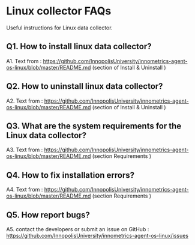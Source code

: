 Linux collector FAQs
======================

Useful instructions for Linux data collector.

Q1. How to install linux data collector?
-----------------------------------------
A1. Text from : https://github.com/InnopolisUniversity/innometrics-agent-os-linux/blob/master/README.md (section of Install & Uninstall )

Q2. How to uninstall linux data collector?
-------------------------------------------
A2. Text from : https://github.com/InnopolisUniversity/innometrics-agent-os-linux/blob/master/README.md (section of Install & Uninstall )

Q3. What are the system requirements for the Linux data collector?
------------------------------------------------------------------
A3. Text from : https://github.com/InnopolisUniversity/innometrics-agent-os-linux/blob/master/README.md (section Requirements )

Q4. How to fix installation errors?
-----------------------------------
A4. Text from : https://github.com/InnopolisUniversity/innometrics-agent-os-linux/blob/master/README.md (section Requirements )

Q5. How report bugs?
--------------------
A5. contact the developers or submit an issue on GitHub : https://github.com/InnopolisUniversity/innometrics-agent-os-linux/issues
